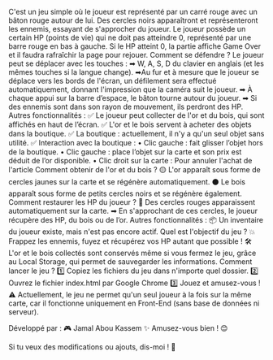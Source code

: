 
C'est un jeu simple où le joueur est représenté par un carré rouge avec un bâton rouge autour de lui.
Des cercles noirs apparaîtront et représenteront les ennemis, essayant de s'approcher du joueur.
Le joueur possède un certain HP (points de vie) qui ne doit pas atteindre 0, représenté par une barre rouge en bas à gauche.
Si le HP atteint 0, la partie affiche Game Over et il faudra rafraîchir la page pour rejouer.
Comment se défendre ?
Le joueur peut se déplacer avec les touches :
➡ W, A, S, D du clavier en anglais (et les mêmes touches si la langue change).
➡Au fur et à mesure que le joueur se déplace vers les bords de l'écran, un défilement sera effectué automatiquement, donnant l'impression que la caméra suit le joueur.
➡ À chaque appui sur la barre d’espace, le bâton tourne autour du joueur.
➡ Si des ennemis sont dans son rayon de mouvement, ils perdront des HP.
Autres fonctionnalités :
✅ Le joueur peut collecter de l'or et du bois, qui sont affichés en haut de l’écran.
✅ L'or et le bois servent à acheter des objets dans la boutique.
✅ La boutique : actuellement, il n'y a qu'un seul objet sans utilité.
✅ Interaction avec la boutique :
    • Clic gauche : fait glisser l’objet hors de la boutique. 
    • Clic gauche : place l’objet sur la carte et son prix est déduit de l’or disponible.
    • Clic droit sur la carte : Pour annuler l'achat de l'article
Comment obtenir de l'or et du bois ?
🟡 L'or apparaît sous forme de cercles jaunes sur la carte et se régénère automatiquement.
⚫ Le bois apparaît sous forme de petits cercles noirs et se régénère également.
Comment restaurer les HP du joueur ?
🔴 Des cercles rouges apparaissent automatiquement sur la carte.
➡ En s'approchant de ces cercles, le joueur récupère des HP, du bois ou de l’or.
Autres fonctionnalités :
📦 Un inventaire du joueur existe, mais n'est pas encore actif.
Quel est l'objectif du jeu ?
💥 Frappez les ennemis, fuyez et récupérez vos HP autant que possible !
🛠 L'or et le bois collectés sont conservés même si vous fermez le jeu, grâce au Local Storage, qui permet de sauvegarder les informations.
Comment lancer le jeu ?
1️⃣ Copiez les fichiers du jeu dans n'importe quel dossier.
2️⃣ Ouvrez le fichier index.html par Google Chrome
3️⃣ Jouez et amusez-vous !
⚠ Actuellement, le jeu ne permet qu'un seul joueur à la fois sur la même carte, car il fonctionne uniquement en Front-End (sans base de données ni serveur).

Développé par :
🎮 Jamal Abou Kassem
✨ Amusez-vous bien ! 😊

Si tu veux des modifications ou ajouts, dis-moi ! 🚀
